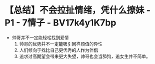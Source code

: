 # 【总结】不会拉扯情绪，凭什么撩妹 - P1 - 7情子 - BV17k4y1K7bp

-   帅哥并不一定能轻松找到爱情
    1.  帅哥的优势并不一定能吸引同样颜值的异性
    2.  人们倾向于找比自己更优秀的人作为伴侣
    3.  追求过高期望会带来更大失望，帅哥也会当舔狗，追女生并不简单。